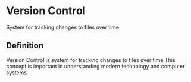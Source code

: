 # Version Control

System for tracking changes to files over time

## Definition
Version Control is system for tracking changes to files over time This concept is important in understanding modern technology and computer systems.
